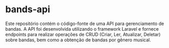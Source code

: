 # bands-api
Este repositório contém o código-fonte de uma API para gerenciamento de bandas. A API foi desenvolvida utilizando o framework Laravel e fornece endpoints para realizar operações de CRUD (Criar, Ler, Atualizar, Deletar) sobre bandas, bem como a obtenção de bandas por gênero musical. 
